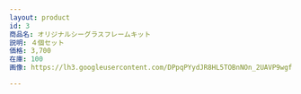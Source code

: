 ```yaml
---
layout: product
id: 3
商品名: オリジナルシーグラスフレームキット
説明: ４個セット
価格: 3,700
在庫: 100
画像: https://lh3.googleusercontent.com/DPpqPYydJR8HL5TOBnNOn_2UAVP9wgf86MlV5Ct4fXe1yifLrw1Qoe9vMccKzATZoUwhvUBkPeoc

---
```


